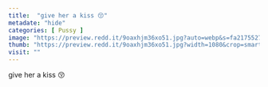 ```yaml
---
title:  "give her a kiss 😚"
metadate: "hide"
categories: [ Pussy ]
image: "https://preview.redd.it/9oaxhjm36xo51.jpg?auto=webp&s=fa2175527c5a1e674c6db5cedbe7e08b3a25cce5"
thumb: "https://preview.redd.it/9oaxhjm36xo51.jpg?width=1080&crop=smart&auto=webp&s=ec0eb258fdd3c14e95a2b0236311584f0c780933"
visit: ""
---
```

give her a kiss 😚
